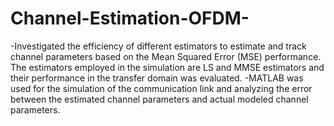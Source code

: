 # Channel-Estimation-OFDM-
-Investigated the efficiency of different estimators to estimate and track channel parameters based on the Mean Squared Error (MSE) performance. The estimators employed in the simulation are LS and MMSE estimators and their performance in the transfer domain was evaluated.  -MATLAB was used for the simulation of the communication link and analyzing the error between the estimated channel parameters and actual modeled channel parameters. 
